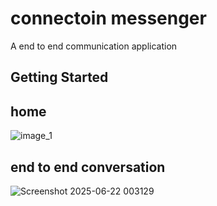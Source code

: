 # connectoin messenger

A end to end communication application

## Getting Started

## home

![image_1](https://github.com/user-attachments/assets/85e7147b-5cbc-466f-b454-ebb3a3216e80)

## end to end conversation

![Screenshot 2025-06-22 003129](https://github.com/user-attachments/assets/c06e4312-ab0a-4296-a844-73f021c78773)

